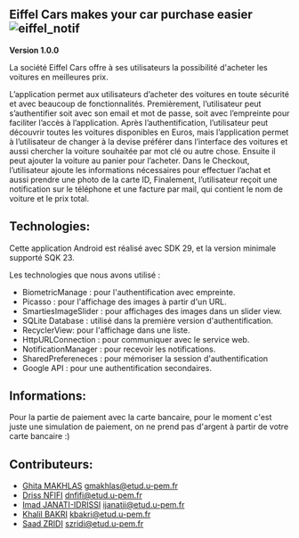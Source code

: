 ## Eiffel Cars makes your car purchase easier ![eiffel_notif](https://user-images.githubusercontent.com/64874813/112875501-8f791900-90c4-11eb-8278-c9a13f5ef479.png)

**Version 1.0.0** 

La société Eiffel Cars offre à ses utilisateurs la possibilité d'acheter les voitures en meilleures prix.

L’application permet aux utilisateurs d’acheter des voitures en toute sécurité et avec beaucoup de fonctionnalités. Premièrement, l’utilisateur peut s’authentifier soit avec son email et mot de passe, soit avec l’empreinte pour faciliter l’accès à l’application. Après l’authentification, l’utilisateur peut découvrir toutes les voitures disponibles en Euros, mais l’application permet à l’utilisateur de changer à la devise préférer dans l’interface des voitures et aussi chercher la voiture souhaitée par mot clé ou autre chose. Ensuite il peut ajouter la voiture au panier pour l’acheter. Dans le Checkout, l’utilisateur ajoute les informations nécessaires pour effectuer l’achat et aussi prendre une photo de la carte ID, Finalement, l’utilisateur reçoit une notification sur le téléphone et une facture par mail, qui contient le nom de voiture et le prix total.

## Technologies:

Cette application Android est réalisé avec SDK 29, et la version minimale supporté SQK 23.

Les technologies que nous avons utilisé :
- BiometricManage : pour l'authentification avec empreinte.
- Picasso : pour l'affichage des images à partir d'un URL.
- SmartiesImageSlider : pour affichages des images dans un slider view.
- SQLite Database : utilisé dans la première version d'authentification.
- RecyclerView: pour l'affichage dans une liste.
- HttpURLConnection : pour communiquer avec le service web.
- NotificationManager : pour recevoir les notifications.
- SharedPrefereneces : pour mémoriser la session d'authentification
- Google API : pour une authentification secondaires.


## Informations:

Pour la partie de paiement avec la carte bancaire, pour le moment c'est juste une simulation de paiement, on ne prend pas d'argent à partir de votre carte bancaire :)

## Contributeurs: 
- [Ghita MAKHLAS](https://github.com/ghitaMakhlas) gmakhlas@etud.u-pem.fr
- [Driss NFIFI](https://github.com/Driss-Nfifi) dnfifi@etud.u-pem.fr
- [Imad JANATI-IDRISSI](https://github.com/JANATI-IDRISSI-Imad) ijanatii@etud.u-pem.fr
- [Khalil BAKRI](https://github.com/LiiLkhaa) kbakri@etud.u-pem.fr
- [Saad ZRIDI](https://github.com/Zsaad7) szridi@etud.u-pem.fr
